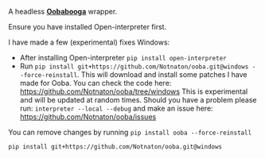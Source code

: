 A headless [**Oobabooga**](https://github.com/oobabooga/text-generation-webui) wrapper.


Ensure you have installed Open-interpreter first.
<br>

I have made a few (experimental) fixes Windows:
- After installing Open-interpreter `pip install open-interpreter`
- Run `pip install git+https://github.com/Notnaton/ooba.git@windows --force-reinstall`. 
This will download and install some patches I have made for Ooba. 
You can check the code here: https://github.com/Notnaton/ooba/tree/windows
This is experimental and will be updated at random times. 
Should you have a problem please run: `interpreter --local --debug` and make an issue here: https://github.com/Notnaton/ooba/issues

You can remove changes by running `pip install ooba --force-reinstall`

```shell
pip install git+https://github.com/Notnaton/ooba.git@windows
```
